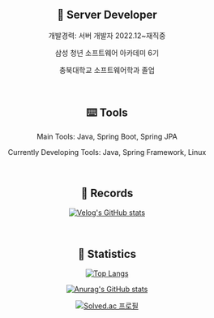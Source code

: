 <div align=center>
  
## 🔭 Server Developer

개발경력: 서버 개발자 2022.12~재직중

삼성 청년 소프트웨어 아카데미 6기

충북대학교 소프트웨어학과 졸업

&nbsp;

## ⌨️ Tools

Main Tools: Java, Spring Boot, Spring JPA

Currently Developing Tools: Java, Spring Framework, Linux

&nbsp;

## 📝 Records

[![Velog's GitHub stats](https://velog-readme-stats.vercel.app/api?name=qoskdud0928)](https://github.com/@qoskdud0928)

&nbsp;

## 🤹 Statistics

[![Top Langs](https://github-readme-stats.vercel.app/api/top-langs/?username=Nayeong0928)](https://github.com/anuraghazra/github-readme-stats)

[![Anurag's GitHub stats](https://github-readme-stats.vercel.app/api?username=Nayeong0928)](https://github.com/anuraghazra/github-readme-stats)

[![Solved.ac
프로필](http://mazassumnida.wtf/api/generate_badge?boj=nayeong)](https://solved.ac/nayeong)

&nbsp;

</div>
